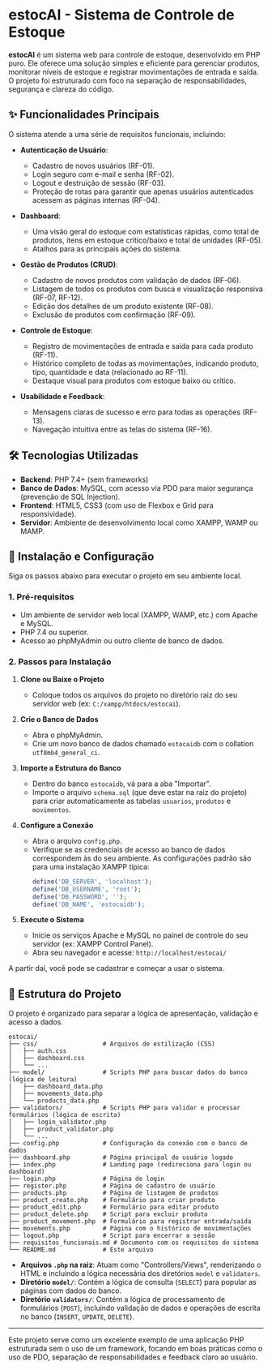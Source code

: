# estocAI - Sistema de Controle de Estoque

**estocAI** é um sistema web para controle de estoque, desenvolvido em PHP puro. Ele oferece uma solução simples e eficiente para gerenciar produtos, monitorar níveis de estoque e registrar movimentações de entrada e saída. O projeto foi estruturado com foco na separação de responsabilidades, segurança e clareza do código.

## ✨ Funcionalidades Principais

O sistema atende a uma série de requisitos funcionais, incluindo:

- **Autenticação de Usuário**:
  - Cadastro de novos usuários (RF-01).
  - Login seguro com e-mail e senha (RF-02).
  - Logout e destruição de sessão (RF-03).
  - Proteção de rotas para garantir que apenas usuários autenticados acessem as páginas internas (RF-04).

- **Dashboard**:
  - Uma visão geral do estoque com estatísticas rápidas, como total de produtos, itens em estoque crítico/baixo e total de unidades (RF-05).
  - Atalhos para as principais ações do sistema.

- **Gestão de Produtos (CRUD)**:
  - Cadastro de novos produtos com validação de dados (RF-06).
  - Listagem de todos os produtos com busca e visualização responsiva (RF-07, RF-12).
  - Edição dos detalhes de um produto existente (RF-08).
  - Exclusão de produtos com confirmação (RF-09).

- **Controle de Estoque**:
  - Registro de movimentações de entrada e saída para cada produto (RF-11).
  - Histórico completo de todas as movimentações, indicando produto, tipo, quantidade e data (relacionado ao RF-11).
  - Destaque visual para produtos com estoque baixo ou crítico.

- **Usabilidade e Feedback**:
  - Mensagens claras de sucesso e erro para todas as operações (RF-13).
  - Navegação intuitiva entre as telas do sistema (RF-16).

## 🛠️ Tecnologias Utilizadas

- **Backend**: PHP 7.4+ (sem frameworks)
- **Banco de Dados**: MySQL, com acesso via PDO para maior segurança (prevenção de SQL Injection).
- **Frontend**: HTML5, CSS3 (com uso de Flexbox e Grid para responsividade).
- **Servidor**: Ambiente de desenvolvimento local como XAMPP, WAMP ou MAMP.

## 🚀 Instalação e Configuração

Siga os passos abaixo para executar o projeto em seu ambiente local.

### 1. Pré-requisitos

- Um ambiente de servidor web local (XAMPP, WAMP, etc.) com Apache e MySQL.
- PHP 7.4 ou superior.
- Acesso ao phpMyAdmin ou outro cliente de banco de dados.

### 2. Passos para Instalação

1.  **Clone ou Baixe o Projeto**
    - Coloque todos os arquivos do projeto no diretório raiz do seu servidor web (ex: `C:/xampp/htdocs/estocai`).

2.  **Crie o Banco de Dados**
    - Abra o phpMyAdmin.
    - Crie um novo banco de dados chamado `estocaidb` com o collation `utf8mb4_general_ci`.

3.  **Importe a Estrutura do Banco**
    - Dentro do banco `estocaidb`, vá para a aba "Importar".
    - Importe o arquivo `schema.sql` (que deve estar na raiz do projeto) para criar automaticamente as tabelas `usuarios`, `produtos` e `movimentos`.

4.  **Configure a Conexão**
    - Abra o arquivo `config.php`.
    - Verifique se as credenciais de acesso ao banco de dados correspondem às do seu ambiente. As configurações padrão são para uma instalação XAMPP típica:
      ```php
      define('DB_SERVER', 'localhost');
      define('DB_USERNAME', 'root');
      define('DB_PASSWORD', '');
      define('DB_NAME', 'estocaidb');
      ```

5.  **Execute o Sistema**
    - Inicie os serviços Apache e MySQL no painel de controle do seu servidor (ex: XAMPP Control Panel).
    - Abra seu navegador e acesse: `http://localhost/estocai/`

A partir daí, você pode se cadastrar e começar a usar o sistema.

## 📂 Estrutura do Projeto

O projeto é organizado para separar a lógica de apresentação, validação e acesso a dados.

```
estocai/
├── css/                  # Arquivos de estilização (CSS)
│   ├── auth.css
│   ├── dashboard.css
│   └── ...
├── model/                # Scripts PHP para buscar dados do banco (lógica de leitura)
│   ├── dashboard_data.php
│   ├── movements_data.php
│   └── products_data.php
├── validators/           # Scripts PHP para validar e processar formulários (lógica de escrita)
│   ├── login_validator.php
│   ├── product_validator.php
│   └── ...
├── config.php            # Configuração da conexão com o banco de dados
├── dashboard.php         # Página principal do usuário logado
├── index.php             # Landing page (redireciona para login ou dashboard)
├── login.php             # Página de login
├── register.php          # Página de cadastro de usuário
├── products.php          # Página de listagem de produtos
├── product_create.php    # Formulário para criar produto
├── product_edit.php      # Formulário para editar produto
├── product_delete.php    # Script para excluir produto
├── product_movement.php  # Formulário para registrar entrada/saída
├── movements.php         # Página com o histórico de movimentações
├── logout.php            # Script para encerrar a sessão
├── requisitos_funcionais.md # Documento com os requisitos do sistema
└── README.md             # Este arquivo
```

- **Arquivos `.php` na raiz**: Atuam como "Controllers/Views", renderizando o HTML e incluindo a lógica necessária dos diretórios `model` e `validators`.
- **Diretório `model/`**: Contém a lógica de consulta (`SELECT`) para popular as páginas com dados do banco.
- **Diretório `validators/`**: Contém a lógica de processamento de formulários (`POST`), incluindo validação de dados e operações de escrita no banco (`INSERT`, `UPDATE`, `DELETE`).

---

Este projeto serve como um excelente exemplo de uma aplicação PHP estruturada sem o uso de um framework, focando em boas práticas como o uso de PDO, separação de responsabilidades e feedback claro ao usuário.
